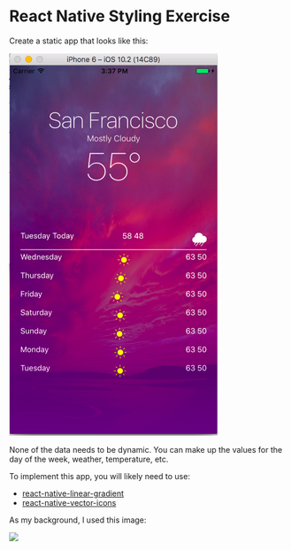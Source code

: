 # React Native Styling Exercise

Create a static app that looks like this:

![](./mockup.png)

None of the data needs to be dynamic.  You can make up the values for the day of the week, weather, temperature, etc.

To implement this app, you will likely need to use:

* [react-native-linear-gradient](https://github.com/react-native-community/react-native-linear-gradient)
* [react-native-vector-icons](https://github.com/oblador/react-native-vector-icons)

As my background, I used this image:

![](sunset-background.png)